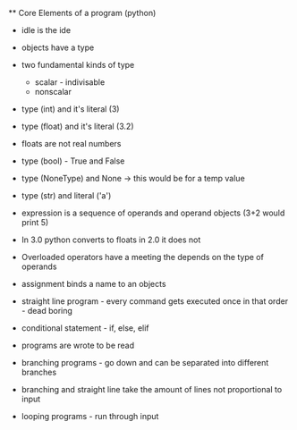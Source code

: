 ** Core Elements of a program (python)

* idle is the ide

* objects have a type

* two fundamental kinds of type
  - scalar - indivisable  
  - nonscalar

* type (int) and it's literal (3)

* type (float) and it's literal (3.2)

* floats are not real numbers

* type (bool) - True and False

* type (NoneType) and None -> this would be for a temp value

* type (str) and literal ('a')  

* expression is a sequence of operands and operand objects (3+2 would print 5)

* In 3.0 python converts to floats in 2.0 it does not

* Overloaded operators have a meeting the depends on the type of operands

* assignment binds a name to an objects

* straight line program - every command gets executed once in that order - dead boring

* conditional statement - if, else, elif

* programs are wrote to be read

* branching programs - go down and can be separated into different branches

* branching and straight line take the amount of lines not proportional to input

* looping programs - run through input
